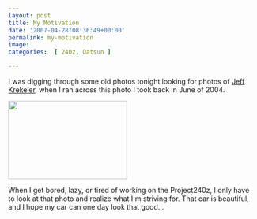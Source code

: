 ```yaml
---
layout: post
title: My Motivation
date: '2007-04-28T08:36:49+00:00'
permalink: my-motivation
image: 
categories:  [ 240z, Datsun ]

---
```


I was digging through some old photos tonight looking for photos of <A href="http://www.flickr.com/photos/chammond/475212637/">Jeff Krekeler</A>, when I ran across this photo I took back in June of 2004. 


<A href="http://www.flickr.com/photos/chammond/475215675/"><IMG height=159 alt="" src="http://farm1.static.flickr.com/220/475215675_9714ae505d_m.jpg" width=240></A> 


When I get bored, lazy, or tired of working on the Project240z, I only have to look at that photo and realize what I'm striving for. That car is beautiful, and I hope my car can one day look that good...

